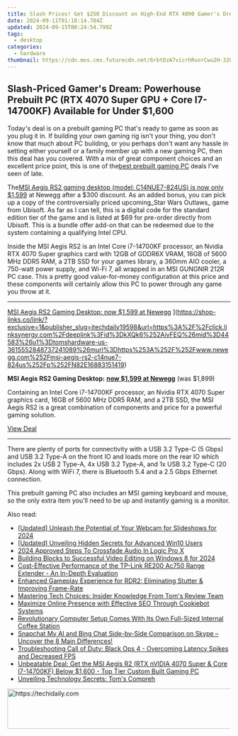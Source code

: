 ```yaml
---
title: Slash Prices! Get $250 Discount on High-End RTX 4090 Gamer's Dream PC
date: 2024-09-11T01:18:14.784Z
updated: 2024-09-15T00:24:54.799Z
tags:
  - desktop
categories:
  - hardware
thumbnail: https://cdn.mos.cms.futurecdn.net/6rbtDzA7vicrhRvorCwu2H-320-80.jpg
---
```


## Slash-Priced Gamer's Dream: Powerhouse Prebuilt PC (RTX 4070 Super GPU + Core I7-14700KF) Available for Under $1,600

Today's deal is on a prebuilt gaming PC that's ready to game as soon as you plug it in. If building your own gaming rig isn't your thing, you don't know that much about PC building, or you perhaps don't want any hassle in setting either yourself or a family member up with a new gaming PC, then this deal has you covered. With a mix of great component choices and an excellent price point, this is one of the[best prebuilt gaming PC](https://www.tomshardware.com/best-picks/best-gaming-pcs) deals I've seen of late.

 The[MSI Aegis RS2 gaming desktop (model: C14NUE7-824US) is now only $1,599](https://click.linksynergy.com/deeplink?id=kXQk6%2AivFEQ&mid=44583&u1=tomshardware-us-7104703477153757966&murl=https%3A%2F%2Fwww.newegg.com%2Fmsi-aegis-rs2-c14nue7-824us%2Fp%2FN82E16883151419) at Newegg after a $300 discount. As an added bonus, you can pick up a copy of the controversially priced upcoming_Star Wars Outlaws_ game from Ubisoft. As far as I can tell, this is a digital code for the standard edition tier of the game and is listed at $69 for pre-order directly from Ubisoft. This is a bundle offer add-on that can be redeemed due to the system containing a qualifying Intel CPU.

 Inside the MSI Aegis RS2 is an Intel Core i7-14700KF processor, an Nvidia RTX 4070 Super graphics card with 12GB of GDDR6X VRAM, 16GB of 5600 MHz DDR5 RAM, a 2TB SSD for your games library, a 360mm AIO cooler, a 750-watt power supply, and Wi-Fi 7, all wrapped in an MSI GUNGNIR 212R PC case. This a pretty good value-for-money configuration at this price and these components will certainly allow this PC to power through any game you throw at it.

---

[MSI Aegis RS2 Gaming Desktop: now $1,599 at Newegg](https://cdn.mos.cms.futurecdn.net/Jd4r3KtmnuLweM79XefUQL-200-100.png "MSI Aegis RS2 Gaming Desktop: now $1,599 at Newegg") ](https://shop-links.co/link/?exclusive=1&publisher_slug=itechdaily19598&url=https%3A%2F%2Fclick.linksynergy.com%2Fdeeplink%3Fid%3DkXQk6%252AivFEQ%26mid%3D44583%26u1%3Dtomshardware-us-3615552848737241089%26murl%3Dhttps%253A%252F%252Fwww.newegg.com%252Fmsi-aegis-rs2-c14nue7-824us%252Fp%252FN82E16883151419)

**MSI Aegis RS2 Gaming Desktop:** [**now $1,599 at Newegg**](https://shop-links.co/link/?exclusive=1&publisher_slug=itechdaily19598&url=https%3A%2F%2Fclick.linksynergy.com%2Fdeeplink%3Fid%3DkXQk6%252AivFEQ%26mid%3D44583%26u1%3Dtomshardware-us-2708999796011463576%26murl%3Dhttps%253A%252F%252Fwww.newegg.com%252Fmsi-aegis-rs2-c14nue7-824us%252Fp%252FN82E16883151419) (was $1,899)  
  
 Containing an Intel Core i7-14700KF processor, an Nvidia RTX 4070 Super graphics card, 16GB of 5600 MHz DDR5 RAM, and a 2TB SSD, the MSI Aegis RS2 is a great combination of components and price for a powerful gaming solution.

[View Deal](https://shop-links.co/link/?exclusive=1&publisher_slug=itechdaily19598&url=https%3A%2F%2Fclick.linksynergy.com%2Fdeeplink%3Fid%3DkXQk6%252AivFEQ%26mid%3D44583%26u1%3Dtomshardware-us-3615552848737241089%26murl%3Dhttps%253A%252F%252Fwww.newegg.com%252Fmsi-aegis-rs2-c14nue7-824us%252Fp%252FN82E16883151419)

---

 There are plenty of ports for connectivity with a USB 3.2 Type-C (5 Gbps) and USB 3.2 Type-A on the front IO and loads more on the rear IO which includes 2x USB 2 Type-A, 4x USB 3.2 Type-A, and 1x USB 3.2 Type-C (20 Gbps). Along with WiFi 7, there is Bluetooth 5.4 and a 2.5 Gbps Ethernet connection.

 This prebuilt gaming PC also includes an MSI gaming keyboard and mouse, so the only extra item you'll need to be up and instantly gaming is a monitor.

<ins class="adsbygoogle"
     style="display:block"
     data-ad-format="autorelaxed"
     data-ad-client="ca-pub-7571918770474297"
     data-ad-slot="1223367746"></ins>

<ins class="adsbygoogle"
     style="display:block"
     data-ad-client="ca-pub-7571918770474297"
     data-ad-slot="8358498916"
     data-ad-format="auto"
     data-full-width-responsive="true"></ins>

<span class="atpl-alsoreadstyle">Also read:</span>
<div><ul>
<li><a href="https://screen-activity-recording.techidaily.com/updated-unleash-the-potential-of-your-webcam-for-slideshows-for-2024/"><u>[Updated] Unleash the Potential of Your Webcam for Slideshows for 2024</u></a></li>
<li><a href="https://some-tips.techidaily.com/updated-unveiling-hidden-secrets-for-advanced-win10-users/"><u>[Updated] Unveiling Hidden Secrets for Advanced Win10 Users</u></a></li>
<li><a href="https://fox-boxes.techidaily.com/2024-approved-steps-to-crossfade-audio-in-logic-pro-x/"><u>2024 Approved Steps To Crossfade Audio In Logic Pro X</u></a></li>
<li><a href="https://extra-information.techidaily.com/building-blocks-to-successful-video-editing-on-windows-8-for-2024/"><u>Building Blocks to Successful Video Editing on Windows 8 for 2024</u></a></li>
<li><a href="https://ai-voice-clone.techidaily.com/cost-effective-performance-of-the-tp-link-re200-ac750-range-extender-an-in-depth-evaluation/"><u>Cost-Effective Performance of the TP-Link RE200 Ac750 Range Extender - An In-Depth Evaluation</u></a></li>
<li><a href="https://win-answers.techidaily.com/enhanced-gameplay-experience-for-rdr2-eliminating-stutter-and-improving-frame-rate/"><u>Enhanced Gameplay Experience for RDR2: Eliminating Stutter & Improving Frame-Rate</u></a></li>
<li><a href="https://ai-voice-clone.techidaily.com/mastering-tech-choices-insider-knowledge-from-toms-review-team/"><u>Mastering Tech Choices: Insider Knowledge From Tom's Review Team</u></a></li>
<li><a href="https://data-safeguard.techidaily.com/maximize-online-presence-with-effective-seo-through-cookiebot-systems/"><u>Maximize Online Presence with Effective SEO Through Cookiebot Systems</u></a></li>
<li><a href="https://ai-voice-clone.techidaily.com/revolutionary-computer-setup-comes-with-its-own-full-sized-internal-coffee-station/"><u>Revolutionary Computer Setup Comes With Its Own Full-Sized Internal Coffee Station</u></a></li>
<li><a href="https://tech-revival.techidaily.com/1722001475708-snapchat-my-ai-and-bing-chat-side-by-side-comparison-on-skype-uncover-the-8-main-differences/"><u>Snapchat My AI and Bing Chat Side-by-Side Comparison on Skype – Uncover the 8 Main Differences!</u></a></li>
<li><a href="https://win-answers.techidaily.com/troubleshooting-call-of-duty-black-ops-4-overcoming-latency-spikes-and-decreased-fps/"><u>Troubleshooting Call of Duty: Black Ops 4 - Overcoming Latency Spikes and Decreased FPS</u></a></li>
<li><a href="https://ai-voice-clone.techidaily.com/unbeatable-deal-get-the-msi-aegis-r2-rtx-nvidia-4070-super-and-core-i7-14700kf-below-1600-top-tier-custom-built-gaming-pc/"><u>Unbeatable Deal: Get the MSI Aegis R2 (RTX nVIDIA 4070 Super & Core I7-14700KF) Below $1,600 - Top Tier Custom Built Gaming PC</u></a></li>
<li><a href="https://ai-voice-clone.techidaily.com/unveiling-technology-secrets-toms-compreh/"><u>Unveiling Technology Secrets: Tom's Compreh</u></a></li>
</ul></div>

<!-- affiliate ads begin -->
<a href="https://ephamedtechinc.pxf.io/c/5597632/2120862/26400?prodsku=Saturn" target="_top" id="2120862">
  <img src="//a.impactradius-go.com/display-ad/26400-2120862" border="0" alt="https://techidaily.com" width="728" height="90"/>
</a>
<img height="0" width="0" src="https://ephamedtechinc.pxf.io/i/5597632/2120862/26400?prodsku=Saturn" style="position:absolute;visibility:hidden;" border="0" />
<!-- affiliate ads end -->


